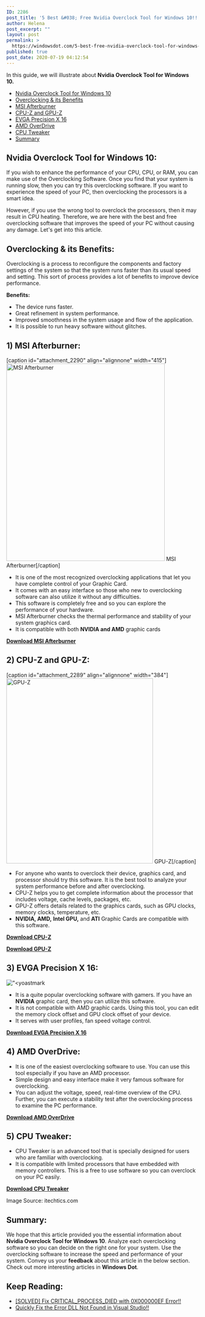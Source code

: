 ```yaml
---
ID: 2286
post_title: '5 Best &#038; Free Nvidia Overclock Tool for Windows 10!!'
author: Helena
post_excerpt: ""
layout: post
permalink: >
  https://windowsdot.com/5-best-free-nvidia-overclock-tool-for-windows-10/
published: true
post_date: 2020-07-19 04:12:54
---
```

In this guide, we will illustrate about <strong>Nvidia Overclock Tool for Windows 10</strong><strong>. </strong>
<ul class="toc">
 	<li><a href="#1">Nvidia Overclock Tool for Windows 10</a></li>
 	<li><a href="#2">Overclocking &amp; its Benefits</a></li>
 	<li><a href="#3">MSI Afterburner</a></li>
 	<li><a href="#4">CPU-Z and GPU-Z</a></li>
 	<li><a href="#5">EVGA Precision X 16</a></li>
 	<li><a href="#6">AMD OverDrive</a></li>
 	<li><a href="#7">CPU Tweaker</a></li>
 	<li><a href="#8">Summary</a></li>
</ul>
<h2 id="1">Nvidia Overclock Tool for Windows 10:</h2>
If you wish to enhance the performance of your CPU, CPU, or RAM, you can make use of the Overclocking Software. Once you find that your system is running slow, then you can try this overclocking software. If you want to experience the speed of your PC, then overclocking the processors is a smart idea.

However, if you use the wrong tool to overclock the processors, then it may result in CPU heating. Therefore, we are here with the best and free overclocking software that improves the speed of your PC without causing any damage. Let's get into this article.
<h2 id="2">Overclocking &amp; its Benefits:</h2>
Overclocking is a process to reconfigure the components and factory settings of the system so that the system runs faster than its usual speed and setting. This sort of process provides a lot of benefits to improve device performance.

<strong>Benefits:</strong>
<ul>
 	<li>The device runs faster.</li>
 	<li>Great refinement in system performance.</li>
 	<li>Improved smoothness in the system usage and flow of the application.</li>
 	<li>It is possible to run heavy software without glitches.</li>
</ul>
<h2>1) MSI Afterburner:</h2>
[caption id="attachment_2290" align="alignnone" width="415"]<img class="size-full wp-image-2290" src="https://windowsdot.com/wp-content/uploads/2020/07/MSI-Afterburner.png" alt="MSI Afterburner" width="415" height="517" /> MSI Afterburner[/caption]
<ul>
 	<li>It is one of the most recognized overclocking applications that let you have complete control of your Graphic Card.</li>
 	<li>It comes with an easy interface so those who new to overclocking software can also utilize it without any difficulties.</li>
 	<li>This software is completely free and so you can explore the performance of your hardware.</li>
 	<li>MSI Afterburner checks the thermal performance and stability of your system graphics card.</li>
 	<li>It is compatible with both <strong>NVIDIA and AMD</strong> graphic cards</li>
</ul>
<a href="https://www.msi.com/page/afterburner" target="_blank" rel="noopener noreferrer"><strong>Download MSI Afterburner</strong></a>
<h2>2) CPU-Z and GPU-Z:</h2>
[caption id="attachment_2289" align="alignnone" width="384"]<img class="size-full wp-image-2289" src="https://windowsdot.com/wp-content/uploads/2020/07/GPU-Z.gif" alt="GPU-Z" width="384" height="485" /> GPU-Z[/caption]
<ul>
 	<li>For anyone who wants to overclock their device, graphics card, and processor should try this software. It is the best tool to analyze your system performance before and after overclocking.</li>
 	<li>CPU-Z helps you to get complete information about the processor that includes voltage, cache levels, packages, etc.</li>
 	<li>GPU-Z offers details related to the graphics cards, such as GPU clocks, memory clocks, temperature, etc.</li>
 	<li><strong>NVIDIA, AMD,</strong> <strong>Intel GPU,</strong> and <strong>ATI</strong> Graphic Cards are compatible with this software.</li>
</ul>
<a href="https://www.cpuid.com/softwares/cpu-z.html" target="_blank" rel="noopener noreferrer"><strong>Download CPU-Z</strong></a>

<a href="https://www.techpowerup.com/gpuz/" target="_blank" rel="noopener noreferrer"><strong>Download GPU-Z</strong></a>
<h2>3) EVGA Precision X 16:</h2>
<img class="size-full wp-image-2288" src="https://windowsdot.com/wp-content/uploads/2020/07/EVGA-Precision-X-16.png" alt="&quot;&lt;yoastmark" />
<ul>
 	<li>It is a quite popular overclocking software with gamers. If you have an <strong>NVIDIA</strong> graphic card, then you can utilize this software.</li>
 	<li>It is not compatible with AMD graphic cards. Using this tool, you can edit the memory clock offset and GPU clock offset of your device.</li>
 	<li>It serves with user profiles, fan speed voltage control.</li>
</ul>
<a href="https://www.evga.com/precisionx/" target="_blank" rel="noopener noreferrer"><strong>Download EVGA Precision X 16</strong></a>
<h2 id="6">4) AMD OverDrive:</h2>
<ul>
 	<li>It is one of the easiest overclocking software to use. You can use this tool especially if you have an AMD processor.</li>
 	<li>Simple design and easy interface make it very famous software for overclocking.</li>
 	<li>You can adjust the voltage, speed, real-time overview of the CPU. Further, you can execute a stability test after the overclocking process to examine the PC performance.</li>
</ul>
<a href="https://www.amd.com/en/technologies/amd-overdrive" target="_blank" rel="noopener noreferrer"><strong>Download AMD OverDrive</strong></a>
<h2 id="7">5) CPU Tweaker:</h2>
<ul>
 	<li>CPU Tweaker is an advanced tool that is specially designed for users who are familiar with overclocking.</li>
 	<li>It is compatible with limited processors that have embedded with memory controllers. This is a free to use software so you can overclock on your PC easily.</li>
</ul>
<a href="https://www.majorgeeks.com/files/details/cpu_tweaker.html" target="_blank" rel="noopener noreferrer"><strong>Download CPU Tweaker</strong></a>

Image Source: itechtics.com
<h2 id="8">Summary:</h2>
We hope that this article provided you the essential information about <strong>Nvidia Overclock Tool for Windows 10</strong>. Analyze each overclocking software so you can decide on the right one for your system. Use the overclocking software to increase the speed and performance of your system. Convey us your <strong>feedback</strong> about this article in the below section. Check out more interesting articles in <strong>Windows Dot</strong>.
<h2>Keep Reading:</h2>
<ul>
 	<li><a class="LinkSuggestion__Link-sc-1mdih4x-2 jZPuuT" href="https://windowsdot.com/solved-fix-critical_process_died-with-0x000000ef-error/" target="_blank" rel="noopener noreferrer">[SOLVED] Fix CRITICAL_PROCESS_DIED with 0X000000EF Error!!</a></li>
 	<li><a class="LinkSuggestion__Link-sc-1mdih4x-2 jZPuuT" href="https://windowsdot.com/quickly-fix-the-error-dll-not-found-in-visual-studio/" target="_blank" rel="noopener noreferrer">Quickly Fix the Error DLL Not Found in Visual Studio!!</a></li>
</ul>